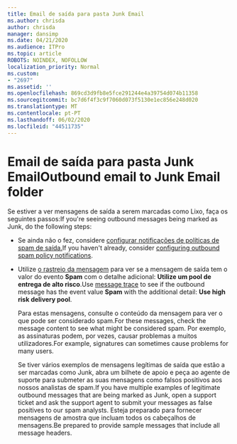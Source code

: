 ```yaml
---
title: Email de saída para pasta Junk Email
ms.author: chrisda
author: chrisda
manager: dansimp
ms.date: 04/21/2020
ms.audience: ITPro
ms.topic: article
ROBOTS: NOINDEX, NOFOLLOW
localization_priority: Normal
ms.custom:
- "2697"
ms.assetid: ''
ms.openlocfilehash: 869cd3d9fb8e5fce291244e4a39754d074b11358
ms.sourcegitcommit: bc7d6f4f3c9f7060d073f5130e1ec856e248d020
ms.translationtype: MT
ms.contentlocale: pt-PT
ms.lasthandoff: 06/02/2020
ms.locfileid: "44511735"
---
```

# <a name="outbound-email-to-junk-email-folder"></a><span data-ttu-id="d1a1f-102">Email de saída para pasta Junk Email</span><span class="sxs-lookup"><span data-stu-id="d1a1f-102">Outbound email to Junk Email folder</span></span>

<span data-ttu-id="d1a1f-103">Se estiver a ver mensagens de saída a serem marcadas como Lixo, faça os seguintes passos:</span><span class="sxs-lookup"><span data-stu-id="d1a1f-103">If you're seeing outbound messages being marked as Junk, do the following steps:</span></span>

- <span data-ttu-id="d1a1f-104">Se ainda não o fez, considere [configurar notificações de políticas de spam de saída.](https://docs.microsoft.com/microsoft-365/security/office-365-security/configure-the-outbound-spam-policy)</span><span class="sxs-lookup"><span data-stu-id="d1a1f-104">If you haven't already, consider [configuring outbound spam policy notifications](https://docs.microsoft.com/microsoft-365/security/office-365-security/configure-the-outbound-spam-policy).</span></span>

- <span data-ttu-id="d1a1f-105">Utilize [o rastreio da mensagem](https://docs.microsoft.com/microsoft-365/security/office-365-security/message-trace-scc) para ver se a mensagem de saída tem o valor do evento **Spam** com o detalhe adicional: **Utilize um pool de entrega de alto risco**.</span><span class="sxs-lookup"><span data-stu-id="d1a1f-105">Use [message trace](https://docs.microsoft.com/microsoft-365/security/office-365-security/message-trace-scc) to see if the outbound message has the event value **Spam** with the additional detail: **Use high risk delivery pool**.</span></span>

  <span data-ttu-id="d1a1f-106">Para estas mensagens, consulte o conteúdo da mensagem para ver o que pode ser considerado spam.</span><span class="sxs-lookup"><span data-stu-id="d1a1f-106">For these messages, check the message content to see what might be considered spam.</span></span> <span data-ttu-id="d1a1f-107">Por exemplo, as assinaturas podem, por vezes, causar problemas a muitos utilizadores.</span><span class="sxs-lookup"><span data-stu-id="d1a1f-107">For example, signatures can sometimes cause problems for many users.</span></span>

  <span data-ttu-id="d1a1f-108">Se tiver vários exemplos de mensagens legítimas de saída que estão a ser marcadas como Junk, abra um bilhete de apoio e peça ao agente de suporte para submeter as suas mensagens como falsos positivos aos nossos analistas de spam.</span><span class="sxs-lookup"><span data-stu-id="d1a1f-108">If you have multiple examples of legitimate outbound messages that are being marked as Junk, open a support ticket and ask the support agent to submit your messages as false positives to our spam analysts.</span></span> <span data-ttu-id="d1a1f-109">Esteja preparado para fornecer mensagens de amostra que incluam todos os cabeçalhos de mensagens.</span><span class="sxs-lookup"><span data-stu-id="d1a1f-109">Be prepared to provide sample messages that include all message headers.</span></span>
